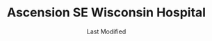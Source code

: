 ---
layout: location-page
date: Last Modified
description: "Local COVID-19 testing is available at Ascension SE Wisconsin Hospital in Franklin, Wisconsin, USA."
permalink: "locations/wisconsin/franklin/ascension-se-wisconsin-hospital/"
tags:
  - locations
  - wisconsin
title: Ascension SE Wisconsin Hospital
state: Wisconsin
stateAbbr: WI
hood: "Franklin"
address: "10101 S 27th St"
city: "Franklin"
zip: "53132"
mapUrl: "http://maps.apple.com/?q=Ascension+SE+Wisconsin+Hospital&address=10101+S+27th+St,Franklin,Wisconsin,53132"
locationType: Drive-thru
phone: "1-833-981-0711"
website: "https://www.getascensioncare.com/onlinecare/"
onlineBooking: undefined
closed: undefined
closedUpdate: April 17th, 2020
notes: "By appointment only. Requires phone screen."
days: Weekdays
hours: 8AM-4:30PM
ctaMessage: Learn more
ctaUrl: "https://www.getascensioncare.com/onlinecare/"
---